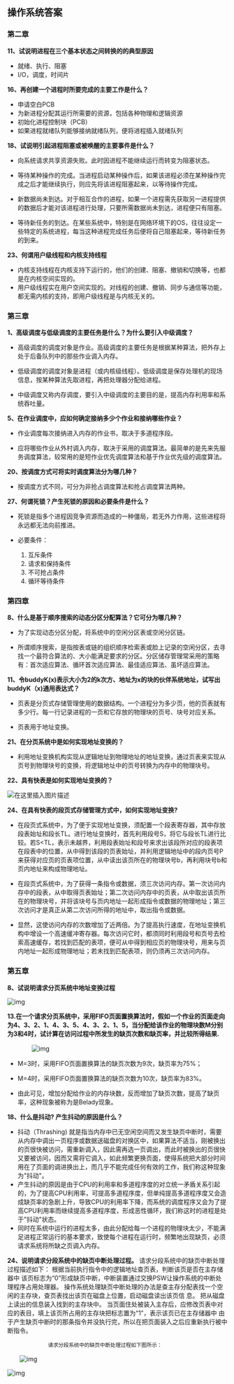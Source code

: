 ## 														**操作系统答案**

### **第二章**

**11、试说明进程在三个基本状态之间转换的的典型原因**

- 就绪、执行、阻塞
- I/O，调度，时间片



**16、再创建一个进程时所要完成的主要工作是什么？**

- 申请空白PCB
- 为新进程分配其运行所需要的资源，包括各种物理和逻辑资源
- 初始化进程控制块（PCB）
- 如果进程就绪队列能够接纳就绪队列，便将进程插入就绪队列



**18、试说明引起进程阻塞或被唤醒的主要事件是什么？**

- 向系统请求共享资源失败。此时因进程不能继续运行而转变为阻塞状态。

- 等待某种操作的完成。当进程启动某种操作后，如果该进程必须在某种操作完成之后才能继续执行，则应先将该进程阻塞起来，以等待操作完成。

- 新数据尚未到达。对于相互合作的进程，如果一个进程需先获取另一进程提供的数据后才能对该进程进行处理，只要所需数据尚未到达，进程便只有阻塞。

- 等待新任务的到达。在某些系统中，特别是在网络环境下的OS，往往设定一些特定的系统进程，每当这种进程完成任务后便将自己阻塞起来，等待新任务的到来。

  

**23、何谓用户级线程和内核支持线程**

- 内核支持线程在内核支持下运行的，他们的创建、阻塞、撤销和切换等，也都是在内核空间实现的。
- 用户级线程实在用户空间实现的。对线程的创建、撤销、同步与通信等功能，都无需内核的支持，即用户级线程是与内核无关的。



### **第三章**

**1、高级调度与低级调度的主要任务是什么？为什么要引入中级调度？**

- 高级调度的调度对象是作业。高级调度的主要任务是根据某种算法，把外存上处于后备队列中的那些作业调入内存。

- 低级调度的调度对象是进程（或内核级线程）。低级调度是保存处理机的现场信息，按某种算法先取进程，再把处理器分配给进程。

- 中级调度又称内存调度，要引入中级调度的主要目的是，提高内存利用率和系统吞吐量。

  

**5、在作业调度中，应如何确定接纳多少个作业和接纳哪些作业？**

- 作业调度每次接纳进入内存的作业书，取决于多道程序段。

- 应将哪些作业从外村调入内存，取决于采用的调度算法。最简单的是先来先服务调度算法，较常用的是短作业优先调度算法和基于作业优先级的调度算法。

  

**20、按调度方式可将实时调度算法分为哪几种？**

- 按调度方式不同，可分为非抢占调度算法和抢占调度算法两种。

  

**27、何谓死锁？产生死锁的原因和必要条件是什么？**

- 死锁是指多个进程因竞争资源而造成的一种僵局，若无外力作用，这些进程将永远都无法向前推进。
- 必要条件：

	1. 互斥条件
	2. 请求和保持条件
	3. 不可抢占条件
	4. 循环等待条件



### **第四章**

**8、什么是基于顺序搜索的动态分区分配算法？它可分为哪几种？**

- 为了实现动态分区分配，将系统中的空闲分区表或空闲分区链。

- 所谓顺序搜索，是指按表或链的组织顺序检索表或脸上记录的空闲分区，去寻找一个最符合算法的、大小能满足要求的分区。分区储存管理常采用的策略有：首次适应算法、循环首次适应算法、最佳适应算法、虽坏适应算法。

  

**11、令buddyK(x)表示大小为2的k次方、地址为x的块的伙伴系统地址，试写出buddyK（x)通用表达式？**

- 页表是分页式存储管理使用的数据结构。一个进程分为多少页，他的页表就有多少行。每一行记录进程的一页和它存放的物理块的页号、块号对应关系。

- 页表用于地址变换。

  

**21、在分页系统中是如何实现地址变换的？**

- 利用地址变换机构实现从逻辑地址到物理地址的地址变换，通过页表来实现从页号到物理块号的变换，将逻辑地址中的页号转换为内存中的物理块号。

  

**22、具有快表是如何实现地址变换的？**

![在这里插入图片描述](https://img-blog.csdnimg.cn/20191103153215588.png?x-oss-process=image/watermark,type_ZmFuZ3poZW5naGVpdGk,shadow_10,text_aHR0cHM6Ly9ibG9nLmNzZG4ubmV0L3FxXzQxMzc1MzE4,size_16,color_FFFFFF,t_70)

**24、在具有快表的段页式存储管理方式中，如何实现地址变换?**

- 在段页式系统中，为了便于实现地址变换，须配置一个段表寄存器，其中存放段表始址和段长TL。进行地址变换时，首先利用段号S，将它与段长TL进行比较。若S<TL，表示未越界，利用段表始址和段号来求出该段所对应的段表项在段表中的位置，从中得到该段的页表始址，并利用逻辑地址中的段内页号P来获得对应页的页表项位置，从中读出该页所在的物理块号b，再利用块号b和页内地址来构成物理地址。

- 在段页式系统中，为了获得一条指令或数据，须三次访问内存。第一次访问内存中的段表，从中取得页表始址；第二次访问内存中的页表，从中取出该页所在的物理块号，并将该块号与页内地址一起形成指令或数据的物理地址；第三次访问才是真正从第二次访问所得的地址中，取出指令或数据。

- 显然，这使访问内存的次数增加了近两倍。为了提高执行速度，在地址变换机构中增设一个高速缓冲寄存器。每次访问它时，都须同时利用段号和页号去检索高速缓存，若找到匹配的表项，便可从中得到相应页的物理块号，用来与页内地址一起形成物理地址；若未找到匹配表项，则仍须再三次访问内存。

  

### **第五章**

**8、试说明请求分页系统中地址变换过程**

![img](https://img-blog.csdnimg.cn/20200512105128779.png?x-oss-process=image/watermark,type_ZmFuZ3poZW5naGVpdGk,shadow_10,text_aHR0cHM6Ly9ibG9nLmNzZG4ubmV0L3dlaXhpbl80MTU2MzE2MQ==,size_16,color_FFFFFF,t_70)



**13.在一个请求分页系统中，采用FIFO页面置换算法时，假如一个作业的页面走向为4、3、2、1、4、3、5、4、3、2、1、5，当分配给该作业的物理块数M分别为3和4时，试计算在访问过程中所发生的缺页次数和缺页率，并比较所得结果.**

　　　　![img](https://img2018.cnblogs.com/i-beta/1641874/201911/1641874-20191115094650414-167212614.png)

- M=3时，采用FIFO页面置换算法的缺页次数为9次，缺页率为75%；

- M=4时，采用FIFO页面置换算法的缺页次数为10次，缺页率为83%。

- 由此可见，增加分配给作业的内存块数，反而增加了缺页次数，提高了缺页率，这种现象被称为是Belady现象。

  

**18、什么是抖动? 产生抖动的原因是什么？**

- 抖动（Thrashing) 就是指当内存中已无空闲空间而又发生缺页中断时，需要从内存中调出一页程序或数据送磁盘的对换区中，如果算法不适当，刚被换出的页很快被访问，需重新调入，因此需再选一页调出，而此时被换出的页很快又要被访问，因而又需将它调入，如此频繁更换页面，使得系统把大部分时间用在了页面的调进换出上，而几乎不能完成任何有效的工作，我们称这种现象为"抖动"。 
- 产生抖动的原因是由于CPU的利用率和多道程序度的对立统一矛盾关系引起的，为了提高CPU利用率，可提高多道程序度，但单纯提高多道程序度又会造成缺页率的急剧上升，导致CPU的利用率下降，而系统的调度程序又会为了提高CPU利用率而继续提高多道程序度，形成恶性循环，我们称这时的进程是处于"抖动"状态。
- 同时在系统中运行的进程太多，由此分配给每一个进程的物理块太少，不能满足进程正常运行的基本要求，致使每个进程在运行时，频繁地出现缺页，必须请求系统将所缺之页调入内存。



**24、说明请求分段系统中的缺页中断处理过程。**
	请求分段系统中的缺页中断处理过程描述如下：
	根据当前执行指令中的逻辑地址查页表，判断该页是否在主存储器中
	该页标志为“0”形成缺页中断，中断装置通过交换PSW让操作系统的中断处理程序占用处理器。
	操作系统处理缺页中断处理的办法是查主存分配表找一个空闲的主存块，查页表找出该页在磁盘上位置，启动磁盘读出该页信				 息。
	把从磁盘上读出的信息装入找到的主存块中。
	当页面住处被装入主存后，应修改页表中对应的表目，填上该页所占用的主存块把标志置为“1”，表示该页已在主存储器中
	由于产生缺页中断时的那条指令并没执行完，所以在把页面装入之后应重新执行被中断指令。

				 请求分段系统中的缺页中断处理过程如下图所示：

　　![img](https://img2018.cnblogs.com/i-beta/1641874/201911/1641874-20191115095240458-245680898.png)

![img](https://img2018.cnblogs.com/i-beta/1641874/201911/1641874-20191115095316795-42471557.png)
